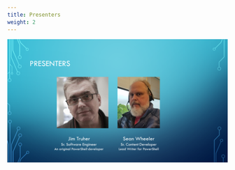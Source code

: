 ```yaml
---
title: Presenters
weight: 2
---
```

<!-- markdownlint-disable MD041 -->
![Presenters](./slide02.png)

